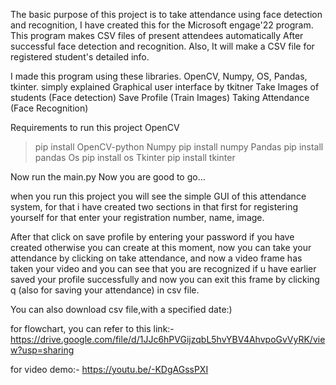 The basic purpose of this project is to take attendance using face detection and recognition, I have created this for the Microsoft engage'22 program. This program makes CSV files of present attendees automatically After successful face detection and recognition. Also, It will make a CSV file for registered student's detailed info.

I made this program using these libraries. OpenCV, Numpy, OS, Pandas, tkinter.
simply explained
Graphical user interface by tkitner
Take Images of students (Face detection)
Save Profile (Train Images)
Taking Attendance (Face Recognition)

Requirements to run this project
OpenCV
>pip install OpenCV-python
Numpy
>pip install numpy
Pandas
>pip install pandas
Os
>pip install os
Tkinter
>pip install tkinter

Now run the main.py
Now you are good to go...

when you run this project you will see the simple GUI of this attendance system, for that i have created two sections in that first for registering yourself for that enter your registration number, name, image.

After that click on save profile by entering your password if you have created otherwise you can create at this moment, now you can take your attendance by clicking on take attendance, and now a video frame has taken your video and you can see that you are recognized if u have earlier saved your profile successfully and now you can exit this frame by clicking q (also for saving your attendance) in csv file.

You can also download csv file,with a specified date:)

for flowchart, you can refer to this link:- <https://drive.google.com/file/d/1JJc6hPVGijzqbL5hvYBV4AhvpoGvVyRK/view?usp=sharing>

for video demo:- <https://youtu.be/-KDgAGssPXI>
